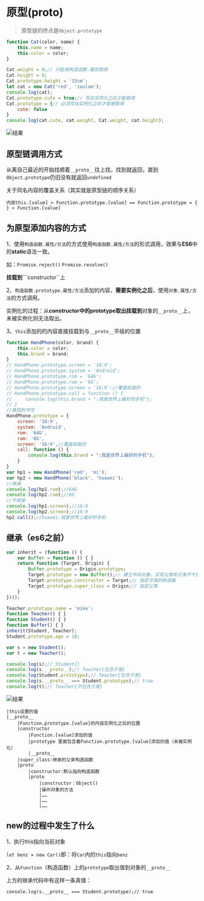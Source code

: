 # 原型\(proto\)

> 原型链的终点是`Object.prototype`

```javascript
function Cat(color, name) {
    this.name = name;
    this.color = color;
}

Cat.weight = 0;// 只能用构造函数.属性取得
Cat.height = 0;
Cat.prototype.height = '15cm';
let cat = new Cat('red', 'zoulam');
console.log(cat);
Cat.prototype.cute = true;// 写在实例化之后才能取得
Cat.prototype = {// 必须写在实例化之前才能被取得
    cute: false
}
console.log(cat.cute, cat.weight, Cat.weight, cat.height);
```

![结果](https://zoulam-pic-repo.oss-cn-beijing.aliyuncs.com/img/image-20200822153912546.png)

## 原型链调用方式

从离自己最近的开始找顺着`__proto__`往上找，找到就返回，直到`Object.prototype`仍旧没有就返回`undefined`

关于同名内容的覆盖关系（其实就是原型链的顺序关系）

`内部this.[value] > Function.prototype.[value] == Function.prototype = { } > Function.[value]`

## 为原型添加内容的方式

1、使用`构造函数.属性/方法`的方式使用`构造函数.属性/方法`的形式调用，效果与**ES6**中的**static**语法一致。

 如：`Promise.reject()` `Promise.resolve()`

 **挂载到**```constructor``上

2、`构造函数.prototype.属性/方法`添加的内容，**需要实例化之后**，使用`对象.属性/方法`的方式调用。

 实例化的过程：从**constructor中的prototype取出挂载到**对象的`__proto__`上，未被实例化则无法取出。

3、`this`添加的的内容直接挂载到与`__proto__`平级的位置

```javascript
function HandPhone(color, brand) {
    this.color = color;
    this.brand = brand;
}
// HandPhone.prototype.screen = '18:9';
// HandPhone.prototype.system = 'Android';
// HandPhone.prototype.rom = '64G';
// HandPhone.prototype.ram = '6G';
// HandPhone.prototype.screen = '16:9';//覆盖前面的
// HandPhone.prototype.call = function () {
//     console.log(this.brand + ":我是世界上最好的手机");
// }
//美观的书写
HandPhone.prototype = {
    screen: '18:9',
    system: 'Android',
    rom: '64G',
    ram: '6G',
    screen: '16:9',//覆盖前面的
    call: function () {
        console.log(this.brand + ":我是世界上最好的手机");
    }
}
var hp1 = new HandPhone('red', 'mi');
var hp2 = new HandPhone('black', 'huawei');
//继承
console.log(hp1.rom);//64G
console.log(hp2.ram);//6G
//不继承
console.log(hp1.screen);//16:9
console.log(hp2.screen);//16:9
hp2.call();//huawei:我是世界上最好的手机
```

## 继承（es6之前）

```javascript
var inherit = (function () {
    var Buffer = function () { }
    return function (Target, Origin) {
        Buffer.prototype = Origin.prototype;
        Target.prototype = new Buffer();// 建立中间对象，实现父类和子类不干扰
        Target.prototype.constructor = Target;// 指定子类的构造器
        Target.prototype.super_class = Origin;// 指定父类
    }
})();

Teacher.prototype.name = 'mike';
function Teacher() { }
function Student() { }
function Buffer() { }
inherit(Student, Teacher);
Student.prototype.age = 18;

var s = new Student();
var t = new Teacher();

console.log(s);// Student{}
console.log(s.__proto__);// Teacher{包含子类}
console.log(Student.prototype);// Teacher{包含子类}
console.log(s.__proto__ === Student.prototype);// true
console.log(t);// Teacher{不包含子类}
```

![&#x7ED3;&#x679C;](https://zoulam-pic-repo.oss-cn-beijing.aliyuncs.com/img/image-20200822152058003.png)

```text
|this设置的值
|__proto__
    |Function.prototype.[value]的内容实例化之后的位置
    |constructor    
        |Function.[value]添加的值
        |prototype 里面包含着Function.prototype.[value]添加的值（未被实例化）
        |__proto__
    |super_class:继承的父亲构造函数
    |proto
        |constructor:默认指向构造函数
        |proto
            |constructor：Object()
            |操作对象的方法
            |……
            |……
            |……
```

## new的过程中发生了什么

1、执行this指向当前对象

`let benz = new Car()`即：将`Car`内的`this`指向`benz`

2、从`Function`（构造函数）上的`prototype`取出值到对象的`__proto__`

 上方的继承代码中有这样一条真值：

 `console.log(s.__proto__ === Student.prototype);// true`

